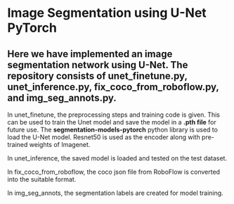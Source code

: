 # Image Segmentation using U-Net PyTorch 

## Here we have implemented an image segmentation network using U-Net. The repository consists of unet_finetune.py, unet_inference.py, fix_coco_from_roboflow.py, and img_seg_annots.py.

In unet_finetune, the preprocessing steps and training code is given. This can be used to train the Unet model and save the model in a __.pth file__ for future use. The __segmentation-models-pytorch__ python library is used to load the U-Net model. Resnet50 is used as the encoder along with pre-trained weights of Imagenet.  

In unet_inference, the saved model is loaded and tested on the test dataset.

In fix_coco_from_roboflow, the coco json file from RoboFlow is converted into the suitable format.

In img_seg_annots, the segmentation labels are created for model training.

